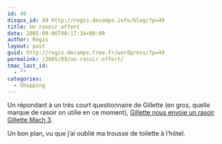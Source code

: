 ```yaml
---
id: 49
disqus_id: 49 http://regis.decamps.info/blog/?p=49
title: Un rasoir offert
date: 2005-09-06T00:17:34+00:00
author: Régis
layout: post
guid: http://regis.decamps.free.fr/wordpress/?p=49
permalink: /2005/09/un-rasoir-offert/
tmac_last_id:
  - ""
categories:
  - Shopping
---
```

Un répondant à un très court questionnaire de Gillette (en gros, quelle marque de rasoir on utilie en ce moment), [Gillette nous envoie un rasoir Gillette Mach 3](http://www.edengo.com/visite/frame_visite.cfm?idpart=1317&clic_origine=edengo).

Un bon plan, vu que j’ai oublié ma trousse de toilette à l’hôtel.
